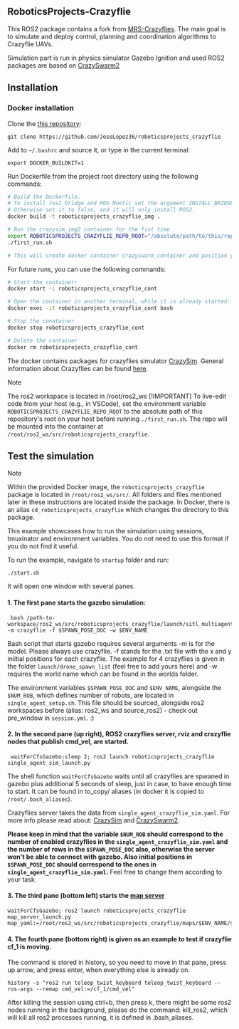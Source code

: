 ## RoboticsProjects-Crazyflie
This ROS2 package contains a fork from [MRS-Crazyflies](https://github.com/larics/mrs_crazyflies). The main goal is to simulate and deploy control, planning and coordination algorithms to Crazyflie UAVs.

Simulation part is run in physics simulator Gazebo Ignition and used ROS2 packages are based on [CrazySwarm2](https://imrclab.github.io/crazyswarm2/)

## Installation

### Docker installation
Clone the [this repository](https://github.com/JoseLopez36/roboticsprojects_crazyflie):
```
git clone https://github.com/JoseLopez36/roboticsprojects_crazyflie
```
Add  to  `~/.bashrc` and source it, or type in the current terminal:
```
export DOCKER_BUILDKIT=1
```
Run Dockerfile from the project root directory using the following commands:
```bash
# Build the Dockerfile.
# To install ros1_bridge and ROS Noetic set the argument INSTALL_BRIDGE to true.
# Otherwise set it to false, and it will only install ROS2.
docker build -t roboticsprojects_crazyflie_img .

# Run the crazysim_img2 container for the fist time
export ROBOTICSPROJECTS_CRAZYFLIE_REPO_ROOT="/absolute/path/to/this/repo/root/on/host"  # REQUIRED
./first_run.sh

# This will create docker container crazyswarm_container and position you into the container
```

For future runs, you can use the following commands:
```bash
# Start the container:
docker start -i roboticsprojects_crazyflie_cont

# Open the container in another terminal, while it is already started:
docker exec -it roboticsprojects_crazyflie_cont bash

# Stop the conatainer
docker stop roboticsprojects_crazyflie_cont

# Delete the container
docker rm roboticsprojects_crazyflie_cont

```
The docker contains packages for crazyflies simulator [CrazySim](https://github.com/gtfactslab/CrazySim). General information about Crazyflies can be found [here](https://www.bitcraze.io/products/crazyflie-2-1/).

> [!NOTE]
> The ros2 workspace is located in /root/ros2_ws
> [!IMPORTANT]
> To live-edit code from your host (e.g., in VSCode), set the environment variable `ROBOTICSPROJECTS_CRAZYFLIE_REPO_ROOT` to the absolute path of this repository's root on your host before running `./first_run.sh`. The repo will be mounted into the container at `/root/ros2_ws/src/roboticsprojects_crazyflie`.

## Test the simulation
> [!NOTE]
> Within the provided Docker image, the `roboticsprojects_crazyflie` package is located in `/root/ros2_ws/src/`. All folders and files mentioned later in these instructions are located inside the package. In Docker, there is an alias `cd_roboticsprojects_crazyflie` which changes the directory to this package.

This example showcases how to run the simulation using sessions, tmuxinator and environment variables. You do not need to use this format if you do not find it useful.

To run the example, navigate to `startup` folder and run:
```
./start.sh
```
It will open one window with several panes.

#### 1. The first pane starts the gazebo simulation:
```
 bash /path-to-workspace/ros2_ws/src/roboticsprojects_crazyflie/launch/sitl_multiagent_text.sh -m crazyflie -f $SPAWN_POSE_DOC -w $ENV_NAME
```
Bash script that starts gazebo requires several arguments -m is for the model. Please always use crazyflie. -f stands for the .txt file with the x and y iniitial positions for each crazyflie. The example for 4 crazyflies is given in the folder `launch/drone_spawn_list` (feel free to add yours here) and -w requires the world name which can be found in the worlds folder.

The environment variables `$SPAWN_POSE_DOC` and `$ENV_NAME`, alongside the `$NUM_ROB`, which defines number of robots, are located in `single_agent_setup.sh`. This file should be sourced, alongside ros2 workspaces before (alias: ros2_ws and source_ros2) - check out pre_window in `session.yml`. :)

#### 2. In the second pane (up right), ROS2 crazyflies server, rviz and crazyflie nodes that publish cmd_vel, are started.
```
 waitForCfsGazebo;sleep 2; ros2 launch roboticsprojects_crazyflie single_agent_sim_launch.py
```
The shell function `waitForCfsGazebo` waits until all crazyflies are spwaned in gazebo plus additional 5 seconds of sleep, just in case, to have enough time to start. It can be found in to_copy/ aliases (in docker it is copied to `/root/.bash_aliases`).

Crazyflies server takes the data from `single_agent_crazyflie_sim.yaml`. For more info please read about: [CrazySim](https://github.com/gtfactslab/CrazySim) and [CrazySwarm2](https://imrclab.github.io/crazyswarm2/).

**Please keep in mind that the variable `$NUM_ROB` should correspond to the number of enabled crazyflies in the `single_agent_crazyflie_sim.yaml` and the number of rows in the `$SPAWN_POSE_DOC` also, otherwise the server won't be able to connect with gazebo. Also initial positions in `$SPAWN_POSE_DOC` should correspond to the ones in `single_agent_crazyflie_sim.yaml`.** Feel free to change them according to your task.

#### 3. The third pane (bottom left) starts the [map server](https://github.com/ros-navigation/navigation2/tree/main/nav2_map_server)
```
waitForCfsGazebo; ros2 launch roboticsprojects_crazyflie map_server_launch.py map_yaml:=/root/ros2_ws/src/roboticsprojects_crazyflie/maps/$ENV_NAME/$ENV_NAME.yaml
```

#### 4. The fourth pane (bottom right) is given as an example to test if crazyflie cf_1 is moving.
The command is stored in history, so you need to move in that pane, press up arrow, and press enter, when everything else is already on.

```
history -s "ros2 run teleop_twist_keyboard teleop_twist_keyboard --ros-args --remap cmd_vel:=/cf_1/cmd_vel"
```
After killing the session using ctrl+b, then press k, there might be some ros2 nodes running in the background, please do the command: kill_ros2, which will kill all ros2 processes running, it is defined in .bash_aliases.